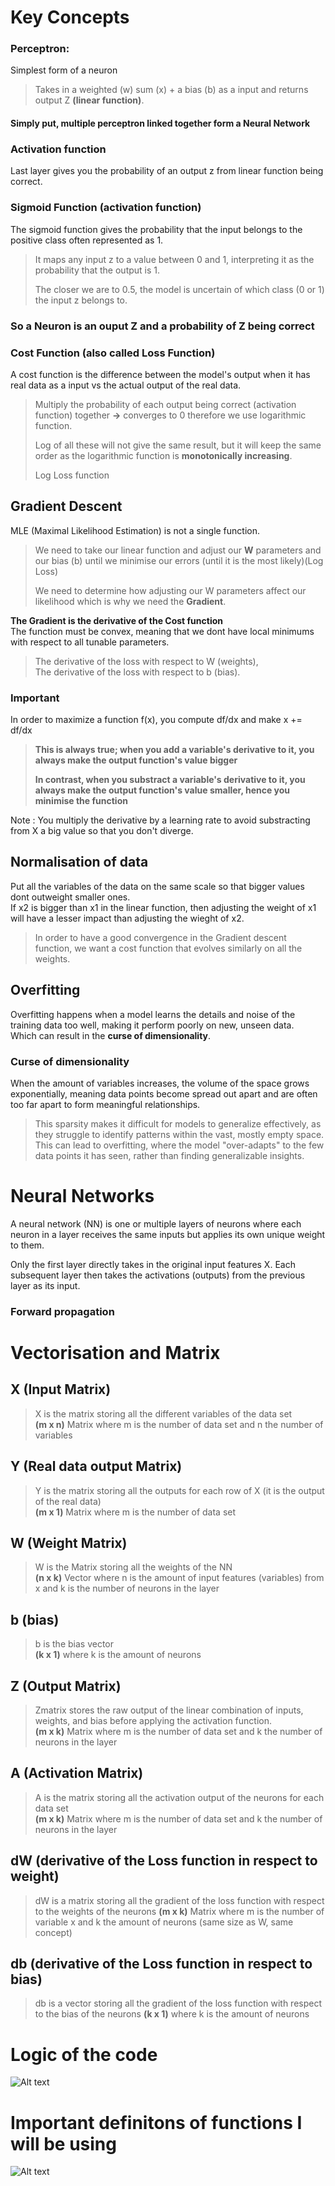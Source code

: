 # Key Concepts

### Perceptron:

Simplest form of a neuron

> Takes in a weighted (w) sum (x) + a bias (b) as a input and returns output Z **(linear function)**.

#### Simply put, multiple perceptron linked together form a Neural Network

### Activation function

Last layer gives you the probability of an output z from linear function being correct.

### Sigmoid Function (activation function)

The sigmoid function gives the probability that the input belongs to the positive class often represented as 1.

> It maps any input z to a value between 0 and 1, interpreting it as the probability that the output is 1.
>
> The closer we are to 0.5, the model is uncertain of which class (0 or 1) the input z belongs to.

### So a Neuron is an ouput Z and a probability of Z being correct

### Cost Function (also called Loss Function)

A cost function is the difference between the model's output when it has real data as a input vs the actual output of the real data.

> Multiply the probability of each output being correct (activation function) together **->** converges to 0 therefore we use logarithmic function.
>
> Log of all these will not give the same result, but it will keep the same order as the logarithmic function is **monotonically increasing**.
>
> Log Loss function

## Gradient Descent

MLE (Maximal Likelihood Estimation) is not a single function.

> We need to take our linear function and adjust our **W** parameters and our bias (b) until we minimise our errors (until it is the most likely)(Log Loss)
>
> We need to determine how adjusting our W parameters affect our likelihood which is why we need the **Gradient**.

**The Gradient is the derivative of the Cost function**  
The function must be convex, meaning that we dont have local minimums with respect to all tunable parameters.

> The derivative of the loss with respect to W (weights),  
> The derivative of the loss with respect to b (bias).

### Important

In order to maximize a function f(x), you compute df/dx and make x += df/dx

> **This is always true; when you add a variable's derivative to it, you always make the output function's value bigger**
>
> **In contrast, when you substract a variable's derivative to it, you always make the output function's value smaller, hence you minimise the function**

Note : You multiply the derivative by a learning rate to avoid substracting from X a big value so that you don't diverge.

## Normalisation of data

Put all the variables of the data on the same scale so that bigger values dont outweight smaller ones.  
If x2 is bigger than x1 in the linear function, then adjusting the weight of x1 will have a lesser impact than adjusting the wieght of x2.

> In order to have a good convergence in the Gradient descent function, we want a cost function that evolves similarly on all the weights.

## Overfitting

Overfitting happens when a model learns the details and noise of the training data too well, making it perform poorly on new, unseen data.  
Which can result in the **curse of dimensionality**.

### Curse of dimensionality

When the amount of variables increases, the volume of the space grows exponentially, meaning data points become spread out apart and are often too far apart to form meaningful relationships.

> This sparsity makes it difficult for models to generalize effectively, as they struggle to identify patterns within the vast, mostly empty space. This can lead to overfitting, where the model "over-adapts" to the few data points it has seen, rather than finding generalizable insights.

# Neural Networks

A neural network (NN) is one or multiple layers of neurons where each neuron in a layer receives the same inputs but applies its own unique weight to them.

Only the first layer directly takes in the original input features X. Each subsequent layer then takes the activations (outputs) from the previous layer as its input.

### Forward propagation

# Vectorisation and Matrix

## X (Input Matrix)

> X is the matrix storing all the different variables of the data set  
> **(m x n)** Matrix where m is the number of data set and n the number of variables

## Y (Real data output Matrix)

> Y is the matrix storing all the outputs for each row of X (it is the output of the real data)  
> **(m x 1)** Matrix where m is the number of data set

## W (Weight Matrix)

> W is the Matrix storing all the weights of the NN  
> **(n x k)** Vector where n is the amount of input features (variables) from x and k is the number of neurons in the layer

## b (bias)

> b is the bias vector  
> **(k x 1)** where k is the amount of neurons

## Z (Output Matrix)

> Zmatrix stores the raw output of the linear combination of inputs, weights, and bias before applying the activation function.  
> **(m x k)** Matrix where m is the number of data set and k the number of neurons in the layer

## A (Activation Matrix)

> A is the matrix storing all the activation output of the neurons for each data set  
> **(m x k)** Matrix where m is the number of data set and k the number of neurons in the layer

## dW (derivative of the Loss function in respect to weight)

> dW is a matrix storing all the gradient of the loss function with respect to the weights of the neurons
> **(m x k)** Matrix where m is the number of variable x and k the amount of neurons (same size as W, same concept)

## db (derivative of the Loss function in respect to bias)

> db is a vector storing all the gradient of the loss function with respect to the bias of the neurons
> **(k x 1)** where k is the amount of neurons

# Logic of the code

![Alt text](./image/logique.png)

# Important definitons of functions I will be using

![Alt text](./image/functions.png)
